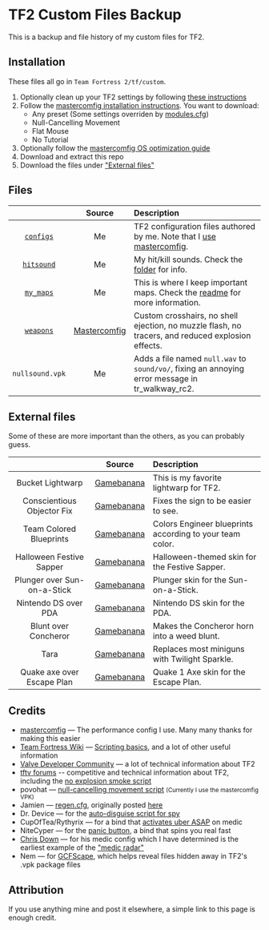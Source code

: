 TF2 Custom Files Backup
=======================

This is a backup and file history of my custom files for TF2.

## Installation

These files all go in `Team Fortress 2/tf/custom`.

1. Optionally clean up your TF2 settings by following [these instructions][mastercomfig-clean]
2. Follow the [mastercomfig installation instructions][mastercomfig]. You want to download:
    * Any preset (Some settings overriden by [modules.cfg](/configs/cfg/overrides/modules.cfg))
    * Null-Cancelling Movement
    * Flat Mouse
    * No Tutorial
3. Optionally follow the [mastercomfig OS optimization guide][mastercomfig-optimization]
4. Download and extract this repo
5. Download the files under ["External files"](#external-files)

## Files

|                                   | Source                               | Description
| :-:                               | :-:                                  | :-
| [`configs`](/config/cfg/)         | Me                                   | TF2 configuration files authored by me. Note that I [use mastercomfig][mastercomfig-customization].
| [`hitsound`](/hitsound/sound/ui/) | Me                                   | My hit/kill sounds. Check the [folder](/hitsound/sound/ui/) for info.
| [`my_maps`](/my_maps/maps/)       | Me                                   | This is where I keep important maps. Check the [readme](/my_maps/maps) for more information.
| [`weapons`](/weapons/)            | [Mastercomfig][credits-mastercomfig] | Custom crosshairs, no shell ejection, no muzzle flash, no tracers, and reduced explosion effects.
| `nullsound.vpk`                   | Me                                   | Adds a file named `null.wav` to `sound/vo/`, fixing an annoying error message in tr_walkway_rc2.

## External files

Some of these are more important than the others, as you can probably guess.

|                              | Source                       | Description
| :-:                          | :-:                          | :-
| Bucket Lightwarp             | [Gamebanana][source-bucket]  | This is my favorite lightwarp for TF2.
| Conscientious Objector Fix   | [Gamebanana][source-sign]    | Fixes the sign to be easier to see.
| Team Colored Blueprints      | [Gamebanana][source-bp]      | Colors Engineer blueprints according to your team color.
| Halloween Festive Sapper     | [Gamebanana][source-sapper]  | Halloween-themed skin for the Festive Sapper.
| Plunger over Sun-on-a-Stick  | [Gamebanana][source-plunger] | Plunger skin for the Sun-on-a-Stick.
| Nintendo DS over PDA         | [Gamebanana][source-dspda]   | Nintendo DS skin for the PDA.
| Blunt over Concheror         | [Gamebanana][source-weed]    | Makes the Concheror horn into a weed blunt.
| Tara                         | [Gamebanana][source-tara]    | Replaces most miniguns with Twilight Sparkle.
| Quake axe over Escape Plan   | [Gamebanana][source-qaxe]    | Quake 1 Axe skin for the Escape Plan.

## Credits

* [mastercomfig][credits-mastercomfig]     — The performance config I use. Many many thanks for making this easier
* [Team Fortress Wiki][credits-tf2wiki]    — [Scripting basics][credits-tf2wiki-scripting], and a lot of other useful information
* [Valve Developer Community][credits-vdc] — a lot of technical information about TF2
* [tftv forums][credits-tftv]              -- competitive and technical information about TF2, including the [no explosion smoke script][source-nosmoke]
* povohat                                  — [null-cancelling movement script][credits-nullcancel] <small>(Currently I use the mastercomfig VPK)</small>
* Jamien                                   — [regen.cfg](configs/cfg/regen.cfg), originally posted [here][credits-regen]
* Dr. Device                               — for the [auto-disguise script for spy][credits-autodisguise]
* CupOfTea/Rythyrix                        — for a bind that [activates uber ASAP][credits-instauber] on medic
* NiteCyper                                — for the [panic button][credits-panic], a bind that spins you real fast
* [Chris Down][credits-chrisdown]          — for his medic config which I have determined is the earliest example of the ["medic radar"][credits-chrisdown-radar]
* Nem                                      — for [GCFScape][credits-gcfscape], which helps reveal files hidden away in TF2's .vpk package files

## Attribution

If you use anything mine and post it elsewhere, a simple link to this page is enough credit.

[mastercomfig]:               https://docs.mastercomfig.com/latest/setup/install
[mastercomfig-clean]:         https://docs.mastercomfig.com/latest/setup/clean_up/
[mastercomfig-optimization]:  https://docs.mastercomfig.com/latest/os/
[mastercomfig-customization]: https://docs.mastercomfig.com/latest/customization/custom_configs/

[source-crosshairs]:          https://cfg.tf/tools/crosshairs/
[source-nosmoke]:             http://www.teamfortress.tv/25647/no-explosion-smoke-script
[source-bucket]:              https://gamebanana.com/mods/205374
[source-sign]:                https://gamebanana.com/mods/426147
[source-bp]:                  https://gamebanana.com/mods/434750
[source-sapper]:              https://gamebanana.com/mods/403966
[source-plunger]:             https://gamebanana.com/mods/317015
[source-dspda]:               https://gamebanana.com/mods/479185
[source-weed]:                https://gamebanana.com/mods/475545
[source-tara]:                https://gamebanana.com/mods/404105
[source-qaxe]:                https://gamebanana.com/mods/205029

[credits-tf2wiki]:            https://wiki.teamfortress.com/
[credits-tf2wiki-scripting]:  https://wiki.teamfortress.com/wiki/Scripting
[credits-vdc]:                https://developer.valvesoftware.com/
[credits-tftv]:               https://www.teamfortress.tv/forums
[credits-mastercomfig]:       https://mastercomfig.com
[credits-nullcancel]:         https://web.archive.org/web/20191124005113/http://ozfortress.com/showpost.php?p=624355
[credits-regen]:              https://web.archive.org/web/20130313024621/http://forums.tf2jump.com/index.php?topic=566.0
[credits-autodisguise]:       https://web.archive.org/web/20150404074844/http://tf2wiki.net/wiki/spy_scripts#Toggle_Auto_Disguise_on_attack
[credits-instauber]:          https://web.archive.org/web/20150321060517/http://tf2wiki.net/wiki/Medic_scripts#InstaUber
[credits-panic]:              https://web.archive.org/web/20150327135717/http://tf2wiki.net:80/wiki/Pyro_scripts#Pyro_Panic_Button
[credits-chrisdown]:          https://chrisdown.name/tf2/
[credits-chrisdown-radar]:    https://github.com/tf2configs/tf2configs/blob/master/medic#L42
[credits-gcfscape]:           https://nemstools.github.io/pages/GCFScape.html
[credits-gcfscape-dl]:        https://nemstools.github.io/pages/GCFScape-Download.html
